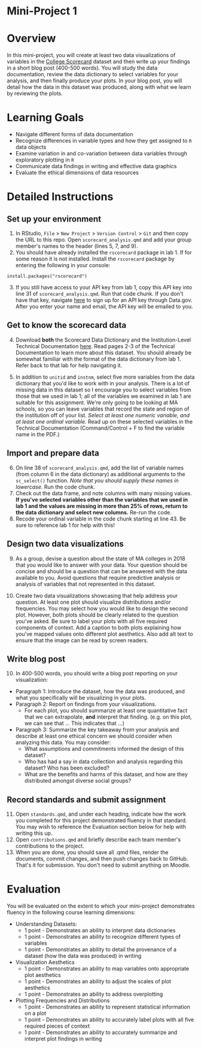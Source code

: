 # Mini-Project 1

# Overview

In this mini-project, you will create at least two data visualizations of variables in the [College Scorecard](https://collegescorecard.ed.gov/) dataset and then write up your findings in a short blog post (400-500 words). You will study the data documentation, review the data dictionary to select variables for your analysis, and then finally produce your plots. In your blog post, you will detail how the data in this dataset was produced, along with what we learn by reviewing the plots. 

# Learning Goals

* Navigate different forms of data documentation
* Recognize differences in variable types and how they get assigned to `R` data objects 
* Examine variation in and co-variation between data variables through exploratory plotting in `R`
* Communicate data findings in writing and effective data graphics
* Evaluate the ethical dimensions of data resources

# Detailed Instructions

## Set up your environment

1. In RStudio, `File` > `New Project` > `Version Control` > `Git` and then copy the URL to this repo. Open `scorecard_analysis.qmd` and add your group member's names to the header (lines 5, 7, and 9). 
2. You should have already installed the `rscorecard` package in lab 1. If for some reason it is not installed. Install the `rscorecard` package by entering the following in your console: 

`install.packages("rscorecard")`

3. If you still have access to your API key from lab 1, copy this API key into line 31 of `scorecard_analysis.qmd`. Run that code chunk. If you don't have that key, navigate [here](https://api.data.gov/signup/) to sign up for an API key through Data.gov. After you enter your name and email, the API key will be emailed to you. 

## Get to know the scorecard data

4. Download **both** the Scorecard Data Dictionary and the Institution-Level Technical Documentation [here](https://collegescorecard.ed.gov/data/documentation/). Read pages 2-3 of the Technical Documentation to learn more about this dataset. You should already be somewhat familiar with the format of the data dictionary from lab 1. Refer back to that lab for help navigating it.  

5. In addition to `unitid` and `instnm`, select five more variables from the data dictionary that you'd like to work with in your analysis. There is a lot of missing data in this dataset so I encourage you to select variables from those that we used in lab 1; all of the variables we examined in lab 1 are suitable for this assignment. We're only going to be looking at MA schools, so you can leave variables that record the state and region of the institution off of your list. *Select at least one numeric variable, and at least one ordinal variable.* Read up on these selected variables in the Technical Documentation (Command/Control + F to find the variable name in the PDF.)

## Import and prepare data

6. On line 38 of `scorecard_analysis.qmd`, add the list of variable names (from column 6 in the data dictionary) as additional arguments to the `sc_select()` function. *Note that you should supply these names in lowercase.* Run the code chunk. 
7. Check out the data frame, and note columns with many missing values. **If you've selected variables other than the variables that we used in lab 1 and the values are missing in more than 25% of rows, return to the data dictionary and select new columns.** Re-run the code. 
8. Recode your ordinal variable in the code chunk starting at line 43. Be sure to reference lab 1 for help with this!

## Design two data visualizations

9. As a group, devise a question about the state of MA colleges in 2018 that you would like to answer with your data. Your question should be concise and should be a question that can be answered with the data available to you. Avoid questions that require predictive analysis or analysis of variables that not represented in this dataset. 

10. Create two data visualizations showcasing that help address your question. At least one plot should visualize distributions and/or frequencies. You may select how you would like to design the second plot. However, both plots should be clearly related to the question you've asked. Be sure to label your plots with all five required components of context. Add a caption to both plots explaining how you've mapped values onto different plot aesthetics. Also add alt text to ensure that the image can be read by screen readers. 

## Write blog post

10. In 400-500 words, you should write a blog post reporting on your visualization:
  * Paragraph 1: Introduce the dataset, how the data was produced, and what you specifically will be visualizing in your plots. 
  * Paragraph 2: Report on findings from your visualizations.
    * For each plot, you should summarize at least one quantitative fact that we can extrapolate, **and** interpret that finding. (e.g. on this plot, we can see that ... This indicates that ...)
  * Paragraph 3: Summarize the key takeaway from your analysis and describe at least one ethical concern we should consider when analyzing this data. You may consider:
    * What assumptions and commitments informed the design of this dataset?
    * Who has had a say in data collection and analysis regarding this dataset? Who has been excluded?
    * What are the benefits and harms of this dataset, and how are they distributed amongst diverse social groups?
    
## Record standards and submit assignment

11. Open `standards.qmd`, and under each heading, indicate how the work you completed for this project demonstrated fluency in that standard. You may wish to reference the Evaluation section below for help with writing this up. 
12. Open `contributions.qmd` and briefly describe each team member's contributions to the project. 
13. When you are done, you should save all .qmd files, render the documents, commit changes, and then push changes back to GitHub. That's it for submission. You don't need to submit anything on Moodle. 

# Evaluation 

You will be evaluated on the extent to which your mini-project demonstrates fluency in the following course learning dimensions:

* Understanding Datasets:
  * 1 point - Demonstrates an ability to interpret data dictionaries
  * 1 point - Demonstrates an ability to recognize different types of variables
  * 1 point - Demonstrates an ability to detail the provenance of a dataset (how the data was produced) in writing
* Visualization Aesthetics
  * 1 point - Demonstrates an ability to map variables onto appropriate plot aesthetics
  * 1 point - Demonstrates an ability to adjust the scales of plot aesthetics
  * 1 point - Demonstrates an ability to address overplotting
* Plotting Frequencies and Distributions
  * 1 point - Demonstrates an ability to represent statistical information on a plot
  * 1 point - Demonstrates an ability to accurately label plots with all five required pieces of context
  * 1 point - Demonstrates an ability to accurately summarize and interpret plot findings in writing
  

